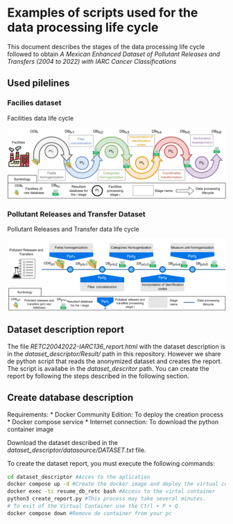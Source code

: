 # Examples of scripts used for the data processing life cycle

This document describes the stages of the data processing life cycle followed to obtain *A Mexican Enhanced Dataset of Pollutant Releases and Transfers (2004 to 2022) with IARC Cancer Classifications* 

## Used pilelines 

### Facilies dataset

Facilities data life cycle

![Facilities data life cycle](figures/fig_2.png)

### Pollutant Releases and Transfer Dataset

Pollutant Releases and Transfer data life cycle


![Pollutant Releases and Transfer data life cycle](figures/fig_3.png)


## Dataset description report
The file *RETC20042022-IARC136_report.html* with the dataset description is in the *dataset_descriptor/Result/* path in this repository. However we share de python script that reads the anonymized dataset and creates the report. The script is availabe in the *dataset_descritor* path. You can create the report by following the steps described in the following section.

## Create database description

Requirements:
    * Docker Community Edition: To deploy the creation process
    * Docker compose service
    * Internet connection: To download the python container image

Download the dataset described in the *dataset_descriptor/datasource/DATASET.txt* file.

To create the dataset report, you must execute the following commands:
```sh
cd dataset_descriptor #Acces to the aplication 
docker compose up -d #Create the docker image and deploy the virtual container
docker exec -ti resume_db_retc bash #Access to the virtal container
python3 create_report.py #This process may take several minutes.
# To exit of the Virtual Container use the Ctrl + P + Q
docker compose down #Remove de container from your pc
```

